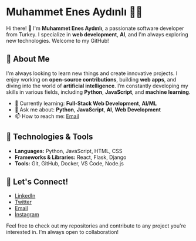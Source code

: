 # Muhammet Enes Aydınlı 👨‍💻

Hi there! 👋 I'm **Muhammet Enes Aydınlı**, a passionate software developer from Turkey. I specialize in **web development**, **AI**, and I'm always exploring new technologies. Welcome to my GitHub!

## 🚀 About Me

I'm always looking to learn new things and create innovative projects. I enjoy working on **open-source contributions**, building **web apps**, and diving into the world of **artificial intelligence**. I’m constantly developing my skills in various fields, including **Python**, **JavaScript**, and **machine learning**.

- 🌱 Currently learning: **Full-Stack Web Development**, **AI/ML**
- 💬 Ask me about: **Python**, **JavaScript**, **AI**, **Web Development**
- 📫 How to reach me: [Email](mailto:your-email@example.com)

## 🔧 Technologies & Tools

- **Languages:** Python, JavaScript, HTML, CSS
- **Frameworks & Libraries:** React, Flask, Django
- **Tools:** Git, GitHub, Docker, VS Code, Node.js


## 🔗 Let's Connect!

- [LinkedIn](https://www.linkedin.com/in/muhammet-ayd%C4%B1nl%C4%B1-46498333a/)
- [Twitter](https://x.com/ayd_muhamm30635)
- [Email](muhammetxx310@gmail.com)
- [İnstagram](https://www.instagram.com/m.eness.66/)

Feel free to check out my repositories and contribute to any project you're interested in. I’m always open to collaboration!

